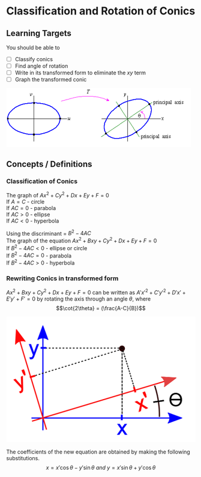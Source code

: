# Classification and Rotation of Conics

## Learning Targets

You should be able to
- [ ] Classify conics
- [ ] Find angle of rotation
- [ ] Write in its transformed form to eliminate the $xy$ term
- [ ] Graph the transformed conic

![Graph the Transformed Conic](assets/classification_and_rotation_of_conics_1.gif)

## Concepts / Definitions

### Classification of Conics

The graph of $Ax^2 + Cy^2 + Dx + Ey + F = 0$\
If $A = C$ - circle\
If $AC = 0$ - parabola\
If $AC > 0$ - ellipse\
If $AC < 0$ - hyperbola

Using the discriminant = $B^2 - 4AC$\
The graph of the equation $Ax^2 + Bxy + Cy^2 + Dx + Ey + F = 0$\
If $B^2 - 4AC < 0$ - ellipse or circle\
If $B^2 - 4AC = 0$ - parabola\
If $B^2 - 4AC > 0$ - hyperbola

### Rewriting Conics in transformed form

$Ax^2 + Bxy + Cy^2 + Dx + Ey + F = 0$ can be written as $A'x'^2 + C'y'^2 + D'x' + E'y' + F' = 0$ by rotating the axis through an angle $\theta$, where
$$\cot{2\theta} = (\frac{A-C}{B})$$

![Rotated Axis](assets/classification_and_rotation_of_conics_2.svg)

The coefficients of the new equation are obtained by making the following substitutions.
$$ x = x' \cos{\theta} - y' \sin{\theta}\ and\ y = x' \sin{\theta} + y' \cos{\theta}$$
